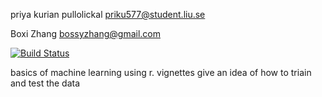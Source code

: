 priya kurian pullolickal priku577@student.liu.se

Boxi Zhang bossyzhang@gmail.com

[![Build Status](https://travis-ci.org/priku577/ridge.svg?branch=master)](https://travis-ci.org/priku577/ridge)

basics of machine learning using r.
vignettes give an idea of how to triain and test the data
